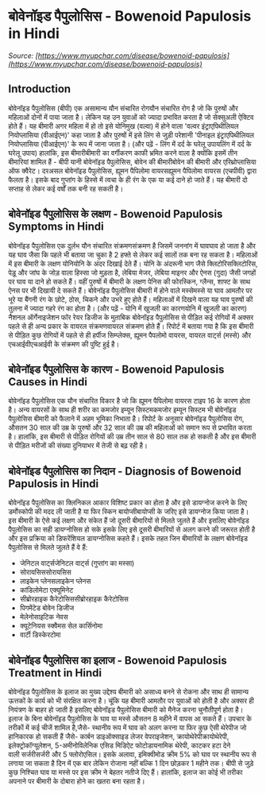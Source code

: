 # बोवेनॉइड पैपुलोसिस - Bowenoid Papulosis in Hindi
_Source: [https://www.myupchar.com/disease/bowenoid-papulosis](https://www.myupchar.com/disease/bowenoid-papulosis)_

## Introduction
बोवेनॉइड पैपुलोसिस (बीपी) एक असामान्य यौन संचारित रोगयौन संचारित रोग है जो कि पुरुषों और महिलाओं दोनों में पाया जाता है। लेकिन यह उन युवाओं को ज्यादा प्रभावित करता है जो सेक्सुअली ऐक्टिव होते हैं। यह बीमारी अगर महिला में हो तो इसे योनिमुख (वल्वा) में होने वाला 'वल्वर इंट्राएपिथीलियल नियोप्लासिया (वीआईएन)' कहा जाता है और पुरुषों में इसे लिंग से जुड़ी परेशानी 'पीनाइल इंट्राएपिथीलियल नियोप्लासिया (पीआईएन)' के रूप में जाना जाता है।
(और पढ़ें - लिंग में दर्द के घरेलू उपायलिंग में दर्द के घरेलू उपाय)
हालांकि, इस बीमारीबीमारी का वर्गीकरण काफी भ्रमित करने वाला है क्योंकि इसमें तीन बीमारियां शामिल हैं - बीपी यानी बोवेनॉइड पैपुलोसिस, बोवेन की बीमारीबोवेन की बीमारी और एरिथ्रोप्लासिया ऑफ क्वैरेट। दरअसल बोवेनॉइड पैपुलोसिस, ह्यूमन पैपिलोमा वायरसह्यूमन पैपिलोमा वायरस (एचपीवी) द्वारा फैलता है। इसके बाद गुप्तांग के हिस्से में त्वचा के ही रंग के एक या कई दाने हो जाते हैं। यह बीमारी दो सप्ताह से लेकर कई वर्षों तक बनी रह सकती है।

## बोवेनॉइड पैपुलोसिस के लक्षण - Bowenoid Papulosis Symptoms in Hindi
बोवेनॉइड पैपुलोसिस एक दुर्लभ यौन संचारित संक्रमणसंक्रमण है जिसमें जननांग में घावघाव हो जाता है और यह घाव जैसा कि पहले भी बताया जा चुका है 2 हफ्ते से लेकर कई सालों तक बना रह सकता है।
महिलाओं में इस बीमारी के लक्षण योनियोनि के अंदर दिखाई देते हैं। योनि के अंदरूनी भाग जैसे क्लिटोरिसक्लिटोरिस, पेड़ू और जांघ के जोड़ वाला हिस्सा जो मुड़ता है, लेबिया मेजर, लेबिया माइनर और ऐनस (गुदा) जैसी जगहों पर घाव या दाने हो सकते हैं। वहीं पुरुषों में बीमारी के लक्षण पेनिस की फोरस्किन, ग्लैन्स, शाफ्ट के साथ ऐनस पर भी दिखायी दे सकते हैं। बोवेनॉइड पैपुलोसिस बीमारी में होने वाले मस्सेमस्से या घाव आमतौर पर भूरे या बैंगनी रंग के छोटे, ठोस, चिकने और उभरे हुए होते हैं। महिलाओं में दिखने वाला यह घाव पुरुषों की तुलना में ज्यादा गहरे रंग का होता है।
(और पढ़ें - योनि में खुजली का कारणयोनि में खुजली का कारण)
नैशनल ऑर्गेनाइजेशन फॉर रेयर डिजीज के मुताबिक बोवेनॉइड पैपुलोसिस से पीड़ित कई रोगियों में अक्सर पहले से ही अन्य प्रकार के वायरल संक्रमणवायरल संक्रमण होते हैं। रिपोर्ट में बताया गया है कि इस बीमारी से पीड़ित कुछ रोगियों में पहले से ही हर्पीज सिम्प्लेक्स, ह्यूमन पैपलोमो वायरस, वायरल वार्ट्स (मस्से) और एचआईवीएचआईवी के संक्रमण की पुष्टि हुई है।

## बोवेनॉइड पैपुलोसिस के कारण - Bowenoid Papulosis Causes in Hindi
बोवेनॉइड पैपुलोसिस एक यौन संचारित विकार है जो कि ह्यूमन पैपिलोमा वायरस टाइप 16 के कारण होता है। अन्य वायरसों के साथ ही शरीर का कमजोर इम्यून सिस्टमकमजोर इम्यून सिस्टम भी बोवेनॉइड पैपुलोसिस बीमारी को फैलाने में अहम भूमिका निभाता है। रिपोर्ट के अनुसार बोवेनॉइड पैपुलोसिस रोग, औसतन 30 साल की उम्र के पुरुषों और 32 साल की उम्र की महिलाओं को समान रूप से प्रभावित करता है। हालांकि, इस बीमारी से पीड़ित रोगियों की उम्र तीन साल से 80 साल तक हो सकती है और इस बीमारी से पीड़ित मरीजों की संख्या दुनियाभर में तेजी से बढ़ रही है।

## बोवेनॉइड पैपुलोसिस का निदान - Diagnosis of Bowenoid Papulosis in Hindi
बोवेनॉइड पैपुलोसिस का क्लिनिकल आकार विशिष्ट प्रकार का होता है और इसे डायग्नोज करने के लिए डर्मोस्कोपी की मदद ली जाती है या फिर स्किन बायोप्सीबायोप्सी के जरिए इसे डायग्नोज किया जाता है। इस बीमारी के ऐसे कई लक्षण और संकेत हैं जो दूसरी बीमारियों से मिलते जुलते हैं और इसलिए बोवेनॉइड पैपुलोसिस का सही डायग्नोसिस हो सके इसके लिए इसे दूसरी बीमारियों से अलग करने की जरूरत होती है और इस प्रक्रिया को डिफरेंशियल डायग्नोसिस कहते हैं। इसके तहत जिन बीमारियों के लक्षण बोवेनॉइड पैपुलोसिस से मिलते जुलते हैं वे हैं:
- जेनिटल वार्ट्सजेनिटल वार्ट्स (गुप्तांग का मस्सा)
- सोरायसिससोरायसिस
- लाइकेन प्लेनसलाइकेन प्लेनस
- कांडिलोमेटा एक्यूमिनेट
- सीब्रोरहाइक कैरेटोसिससीब्रोरहाइक कैरेटोसिस
- पिगमेंटेड बोवेन डिजीज
- मेलेनोसाइटिक नेवस
- क्यूटेनियस स्क्वैमस सेल कार्सिनोमा
- वार्टी डिस्केरटोमा

## बोवेनॉइड पैपुलोसिस का इलाज - Bowenoid Papulosis Treatment in Hindi
बोवेनॉइड पैपुलोसिस के इलाज का मुख्य उद्देश्य बीमारी को असाध्य बनने से रोकना और साथ ही सामान्य ऊत्तकों के कार्य को भी संरक्षित करना है। चूंकि यह बीमारी आमतौर पर युवाओं को होती है और अक्सर ही नियंत्रण के बाहर हो जाती है इसलिए बोवेनॉइड पैपुलोसिस बीमारी को मैनेज करना चुनौतीपूर्ण होता है। इलाज के बिना बोवेनॉइड पैपुलोसिस के घाव या मस्से औसतन 8 महीने में वापस आ सकते हैं।
उपचार के तरीकों में कई चीजें शामिल है,जैसे- स्थानीय रूप में घाव को अलग करना या फिर कुछ ऐसी थेरेपीज जो हानिकारक हो सकती हैं जैसे- कार्बन डाइऑक्साइड लेजर वेपराइजेशन, क्रायोथेरेपीक्रायोथेरेपी, इलेक्ट्रोकॉग्यूलेशन, 5-अमीनोविलेनिक एसिड मिडिऐट फोटोडायनामिक थेरेपी, काटकर हटा देने वाली सर्जरीसर्जरी और 5 फ्लोरोएसिल।
इसके अलावा, इमिक्वीमोड क्रीम 5% को घाव पर स्थानीय रूप से लगाया जा सकता है दिन में एक बार लेकिन रोजाना नहीं बल्कि 1 दिन छोड़कर 1 महीने तक। बीपी से जुड़े कुछ निश्चित घाव या मस्से पर इस क्रीम ने बेहतर नतीजे दिए हैं। हालांकि, इलाज का कोई भी तरीका अपनाने पर बीमारी के दोबारा होने का खतरा बना रहता है।

